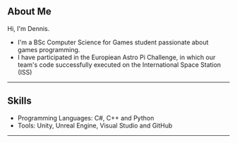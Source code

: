 ## About Me

Hi, I'm Dennis. 
- I'm a BSc Computer Science for Games student passionate about games programming.
- I have participated in the Europiean Astro Pi Challenge, in which our team's code successfully executed on the International Space Station (ISS)

----

## Skills
- Programming Languages: C#, C++ and Python
- Tools: Unity, Unreal Engine, Visual Studio and GitHub

----
<!--
**Programmer25X/Programmer25X** is a ✨ _special_ ✨ repository because its `README.md` (this file) appears on your GitHub profile.

Here are some ideas to get you started:

out - 🔭 I’m currently working on ...
- 🌱 I’m currently learning ...
- 👯 I’m looking to collaborate on ...
- 🤔 I’m looking for help with ...
- 💬 Ask me about ...
- 📫 How to reach me: ...
- 😄 Pronouns: ...
- ⚡ Fun fact: ...
-->
